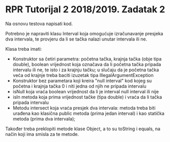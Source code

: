 # RPR Tutorijal 2 2018/2019. Zadatak 2

Na osnovu testova napisati kod.

Potrebno je napraviti klasu Interval koja omogućuje izračunavanje presjeka dva intervala, te provjeru da li se tačka nalazi unutar intervala ili ne.

Klasa treba imati:
- Konstruktor sa četiri parametra: početna tačka, krajnja tačka (obje tipa double), boolean vrijednost koja označava da li početna tačka pripada intervalu ili ne, te isto i za krajnju tačku;
u slučaju da je početna tačka veća od krajnje treba baciti izuzetak tipa IllegalArgumentException
- Konstruktor bez parametara koji kreira "null interval" kod kojeg su početna i krajnja tačka 0 i niti jedna od njih ne pripada intervalu
- isNull koja vraća boolean vrijednost da li je interval null interval ili nije
- isIn metoda koja prima vrijednost tačke (tipa double) i vraća da li tačka pripada intervalu
- Metodu intersect koja vraća presjek dva intervala: metoda treba biti urađena kao klasična public metoda (prima jedan interval) i kao statička metoda (prima dva intervala);

Također treba preklopiti metode klase Object, a to su toString i equals, na način koji ima smisla za te metode.
